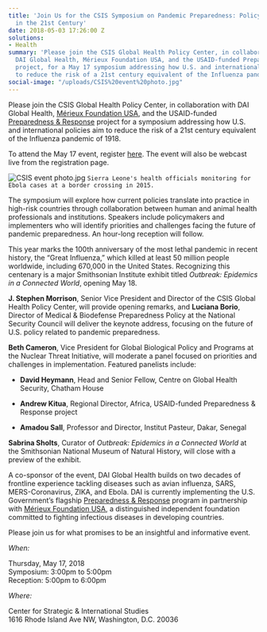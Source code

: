 ```yaml
---
title: 'Join Us for the CSIS Symposium on Pandemic Preparedness: Policy and Practice
  in the 21st Century'
date: 2018-05-03 17:26:00 Z
solutions:
- Health
summary: 'Please join the CSIS Global Health Policy Center, in collaboration with
  DAI Global Health, Mérieux Foundation USA, and the USAID-funded Preparedness & Response
  project, for a May 17 symposium addressing how U.S. and international policies aim
  to reduce the risk of a 21st century equivalent of the Influenza pandemic of 1918. '
social-image: "/uploads/CSIS%20event%20photo.jpg"
---
```


Please join the CSIS Global Health Policy Center, in collaboration with DAI Global Health, [Mérieux Foundation USA](http://www.fondation-merieuxusa.org/), and the USAID-funded [Preparedness & Response](http://preparednessandresponse.org/) project for a symposium addressing how U.S. and international policies aim to reduce the risk of a 21st century equivalent of the Influenza pandemic of 1918.

To attend the May 17 event, register [here](https://www.csis.org/events/pandemic-preparedness-policy-and-practice-21st-century). The event will also be webcast live from the registration page.

![CSIS event photo.jpg](/uploads/CSIS%20event%20photo.jpg)
`Sierra Leone's health officials monitoring for Ebola cases at a border crossing in 2015.`

The symposium will explore how current policies translate into practice in high-risk countries through collaboration between human and animal health professionals and institutions. Speakers include policymakers and implementers who will identify priorities and challenges facing the future of pandemic preparedness. An hour-long reception will follow.

This year marks the 100th anniversary of the most lethal pandemic in recent history, the “Great Influenza,” which killed at least 50 million people worldwide, including 670,000 in the United States. Recognizing this centenary is a major Smithsonian Institute exhibit titled *Outbreak: Epidemics in a Connected World*, opening May 18.

**J. Stephen Morrison**,  Senior Vice President and Director of the CSIS Global Health Policy Center, will provide opening remarks, and **Luciana Borio**, Director of Medical & Biodefense Preparedness Policy at the National Security Council will deliver the keynote address, focusing on the future of U.S. policy related to pandemic preparedness.

**Beth Cameron**, Vice President for Global Biological Policy and Programs at the Nuclear Threat Initiative, will moderate a panel focused on priorities and challenges in implementation. Featured panelists include:

* **David Heymann**, Head and Senior Fellow, Centre on Global Health Security, Chatham House

* **Andrew Kitua**, Regional Director, Africa, USAID-funded Preparedness & Response project

* **Amadou Sall**, Professor and Director, Institut Pasteur, Dakar, Senegal

**Sabrina Sholts**, Curator of *Outbreak: Epidemics in a Connected World* at the Smithsonian National Museum of Natural History, will close with a preview of the exhibit.

A co-sponsor of the event, DAI Global Health builds on two decades of frontline experience tackling diseases such as avian influenza, SARS, MERS-Coronavirus, ZIKA, and Ebola. DAI is currently implementing the U.S. Government’s flagship [Preparedness & Response](http://preparednessandresponse.org/) program in partnership with [Mérieux Foundation USA](http://www.fondation-merieuxusa.org/), a distinguished independent foundation committed to fighting infectious diseases in developing countries.

Please join us for what promises to be an insightful and informative event.

*When:*

<aside>
<p>Thursday, May 17, 2018<br>
Symposium: 3:00pm to 5:00pm<br>
Reception: 5:00pm to 6:00pm<br></p>
</aside>

*Where:*

<aside><p>Center for Strategic & International Studies<br>
1616 Rhode Island Ave NW, Washington, D.C. 20036<br></p>
</aside>